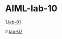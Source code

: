 # AIML-lab-10
1.[lab-01](https://github.com/Sanathcharan/AIML-lab-10/blob/main/LAB_01_AIML.ipynb)

2.[lab-07](https://github.com/Sanathcharan/AIML-lab-10/blob/main/lab-07.ipynb)
